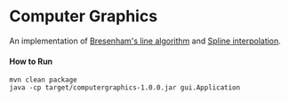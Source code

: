 # Computer Graphics
An implementation of [Bresenham's line algorithm](https://en.wikipedia.org/wiki/Bresenham%27s_line_algorithm) and [Spline interpolation](https://en.wikipedia.org/wiki/Spline_interpolation). 

#### How to Run
```text
mvn clean package
java -cp target/computergraphics-1.0.0.jar gui.Application
```
